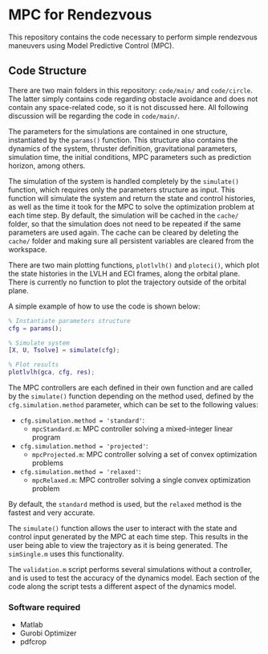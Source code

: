 # MPC for Rendezvous

This repository contains the code necessary to perform simple rendezvous maneuvers using Model Predictive Control (MPC). 

## Code Structure

There are two main folders in this repository: `code/main/` and `code/circle`. The latter simply contains code regarding obstacle avoidance and does not contain any space-related code, so it is not discussed here. All following discussion will be regarding the code in `code/main/`.

The parameters for the simulations are contained in one structure, instantiated by the `params()` function. This structure also contains the dynamics of the system, thruster definition, gravitational parameters, simulation time, the initial conditions, MPC parameters such as prediction horizon, among others.

The simulation of the system is handled completely by the `simulate()` function, which requires only the parameters structure as input. This function will simulate the system and return the state and control histories, as well as the time it took for the MPC to solve the optimization problem at each time step. By default, the simulation will be cached in the `cache/` folder, so that the simulation does not need to be repeated if the same parameters are used again. The cache can be cleared by deleting the `cache/` folder and making sure all persistent variables are cleared from the workspace.

There are two main plotting functions, `plotlvlh()` and `ploteci()`, which plot the state histories in the LVLH and ECI frames, along the orbital plane. There is currently no function to plot the trajectory outside of the orbital plane.

A simple example of how to use the code is shown below:

```matlab
% Instantiate parameters structure
cfg = params();

% Simulate system
[X, U, Tsolve] = simulate(cfg);

% Plot results
plotlvlh(gca, cfg, res);

```

The MPC controllers are each defined in their own function and are called by the `simulate()` function depending on the method used, defined by the `cfg.simulation.method` parameter, which can be set to the following values:
- `cfg.simulation.method = 'standard'`:
    - `mpcStandard.m`: MPC controller solving a mixed-integer linear program 
- `cfg.simulation.method = 'projected'`:
    - `mpcProjected.m`: MPC controller solving a set of convex optimization problems
- `cfg.simulation.method = 'relaxed'`:
    - `mpcRelaxed.m`: MPC controller solving a single convex optimization problem

By default, the `standard` method is used, but the `relaxed` method is the fastest and very accurate.

The `simulate()` function allows the user to interact with the state and control input generated by the MPC at each time step. This results in the user being able to view the trajectory as it is being generated. The `simSingle.m` uses this functionality.

The `validation.m` script performs several simulations without a controller, and is used to test the accuracy of the dynamics model. Each section of the code along the script tests a different aspect of the dynamics model.

### Software required

- Matlab
- Gurobi Optimizer
- pdfcrop

